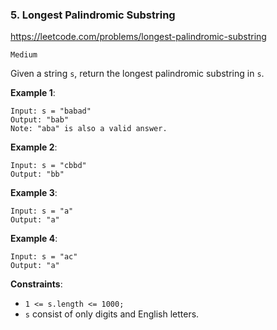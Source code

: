 ### 5. Longest Palindromic Substring

https://leetcode.com/problems/longest-palindromic-substring

`Medium`

Given a string `s`, return the longest palindromic substring in `s`.

**Example 1**:
```
Input: s = "babad"
Output: "bab"
Note: "aba" is also a valid answer.
```

**Example 2**:
```
Input: s = "cbbd"
Output: "bb"
```

**Example 3**:
```
Input: s = "a"
Output: "a"
```

**Example 4**:
```
Input: s = "ac"
Output: "a"
```

**Constraints**:
* `1 <= s.length <= 1000;`
* `s` consist of only digits and English letters.


